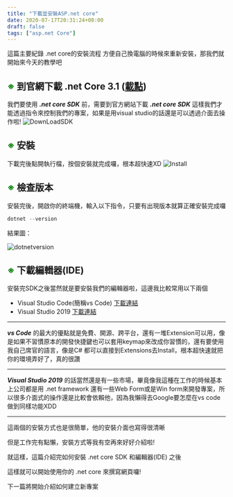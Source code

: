 ```yaml
---
title: "下載並安裝ASP.net core"
date: 2020-07-17T20:31:24+08:00
draft: false
tags: ["asp.net Core"]
---
```


這篇主要紀錄 .net core的安裝流程 方便自己換電腦的時候來重新安裝，那我們就開始來今天的教學吧

## <font color=#008000>※</font> 到官網下載 .net Core 3.1 ([載點](https://dotnet.microsoft.com/download))
我們要使用 ***.net core SDK*** 前，需要到官方網站下載 ***.net core SDK*** 這樣我們才能透過指令來控制我們的專案，如果是用visual studio的話還是可以透過介面去操作啦! 
![DownLoadSDK](https://i.imgur.com/jU2yFIO.jpg)

## <font color=#008000>※</font> 安裝
下載完後點開執行檔，按個安裝就完成囉，根本超快速XD
![Install](https://i.imgur.com/0ZD36lr.jpg)
## <font color=#008000>※</font> 檢查版本
安裝完後，開啟你的終端機，輸入以下指令，只要有出現版本就算正確安裝完成囉
```powershell
dotnet --version
```
結果圖：

![dotnetversion](https://i.imgur.com/nX2Lfls.jpg)

## <font color=#008000>※</font> 下載編輯器(IDE)
安裝完SDK之後當然就是要安裝我們的編輯器啦，這邊我比較常用以下兩個

* Visual Studio Code(簡稱vs Code) [下載連結](https://code.visualstudio.com/?wt.mc_id=vscom_downloads)
* Visual Studio 2019 [下載連結](https://visualstudio.microsoft.com/zh-hant/vs/)

---

***vs Code*** 的最大的優點就是免費、開源、跨平台，還有一堆Extension可以用，像是如果不習慣原本的開發快捷鍵也可以套用keymap來改成你習慣的，還有要使用我自己席官的語言，像是C# 都可以直接到Extensions去Install，根本超快速就把你的環境弄好了，真的很讚

----

***Visual Studio 2019*** 的話當然還是有一些市場，畢竟像我這種在工作的時候基本上公司都是用 .net framework 還有一些Web Form或是Win form來開發專案，所以很多介面式的操作還是比較會依賴他，因為我懶得去Google要怎麼在vs code 做到同樣功能XDD

---

這兩個的安裝方式也是很簡單，他的安裝介面也寫得很清晰

但是工作完有點懶，安裝方式等我有空再來好好介紹啦!

就這樣，這篇介紹完如何安裝 .net core SDK 和編輯器(IDE) 之後

這樣就可以開始使用你的 .net core 來撰寫網頁囉!

下一篇將開始介紹如何建立新專案
